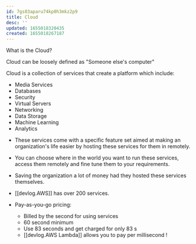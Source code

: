 ```yaml
---
id: 7gs83aparu74kp0h3mkz2p9
title: Cloud
desc: ''
updated: 1655018320435
created: 1655018267187
---
```


What is the Cloud?

Cloud can be loosely defined as "Someone else's computer"

Cloud is a collection of services that create a platform which include:

- Media Services
- Databases
- Security
- Virtual Servers
- Networking
- Data Storage
- Machine Learning
- Analytics

* These services come with a specific feature set aimed at making an organization's life easier by hosting these services for them in remotely.

* You can choose where in the world you want to run these services, access them remotely and fine tune them to your requirements.

- Saving the organization a lot of money had they hosted these services themselves.

- [[devlog.AWS]] has over 200 services.

- Pay-as-you-go pricing:
  - Billed by the second for using services
  - 60 second minimum
  - Use 83 seconds and get charged for only 83 s
  - [[devlog.AWS Lambda]] allows you to pay per millisecond !

